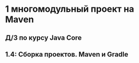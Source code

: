 # 1 многомодульный проект на Maven

## Д/З по курсу Java Core
## 1.4: Сборка проектов. Maven и Gradle


